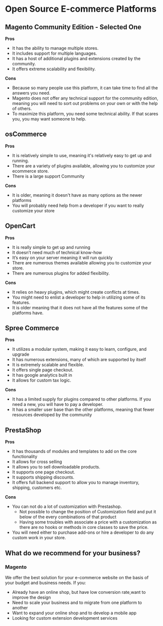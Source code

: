 # Open Source E-commerce Platforms

## Magento Community Edition - Selected One

**Pros**
- It has the ability to manage multiple stores.
- It includes support for multiple languages.
- It has a host of additional plugins and extensions created by the community.
- It offers extreme scalability and flexibility.

**Cons**
- Because so many people use this platform, it can take time to find all the answers you need.
- Magento does not offer any technical support for the community edition, meaning you will need to sort out problems on your own or with the help of others.
- To maximize this platform, you need some technical ability. If that scares you, you may want someone to help.

## osCommerce

**Pros**
- It is relatively simple to use, meaning it's relatively easy to get up and running.
- There are a variety of plugins available, allowing you to customize your ecommerce store.
- There is a large support Community

**Cons**
- It is older, meaning it doesn't have as many options as the newer platforms
- You will probably need help from a developer if you want to really customize your store

## OpenCart

**Pros**
- It is really simple to get up and running
- It doesn’t need much of technical know-how
- It’s easy on your server meaning it will run quickly 
- There are numerous themes available allowing you to customize your store.
- There are numerous plugins for added flexibility.

**Cons**
- It relies on heavy plugins, which might create conflicts at times.
- You might need to enlist a developer to help in utilizing some of its features.
- It is older meaning that it does not have all the features some of the platforms have.

## Spree Commerce

**Pros**
- It utilizes a modular system, making it easy to learn, configure, and upgrade
- It has numerous extensions, many of which are supported by itself
- It is extremely scalable and flexible.
- It offers single page checkout.
- It has google analytics built in 
- It allows for custom tax logic.

**Cons**
- It has a limited supply for plugins compared to other platforms. If you need a new, you will have to pay a developer.
- It has a smaller user base than the other platforms, meaning that fewer resources developed by the community

## PrestaShop

**Pros**
- It has thousands of modules and templates to add on the core functionality
- It allows for cross selling
- It allows you to sell downloadable products.
- It supports one page checkout.
- It supports shipping discounts.
- It offers full backend support to allow you to manage inventory, shipping, customers etc.

**Cons**
- You can not do a lot of customization with Prestashop.
    - Not possible to change the position of Customization field and put it below of the every combinations of that product
    - Having some troubles with associate a price with a customization as there are no hooks or methods in core classes to save the price.
- You will need either to purchase add-ons or hire a developer to do any custom work in your store.

## What do we recommend for your business?

### Magento

We offer the best solution for your e-commerce website on the basis of your budget and
business needs. If you:

- Already have an online shop, but have low conversion rate,want to improve the design
- Need to scale your business and to migrate from one platform to another
- Want to expand your online shop and to develop a mobile app
- Looking for custom extension development services

